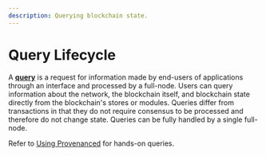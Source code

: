 ```yaml
---
description: Querying blockchain state.
---
```


# Query Lifecycle

A [**query**](https://docs.cosmos.network/master/building-modules/messages-and-queries.html#queries) is a request for information made by end-users of applications through an interface and processed by a full-node. Users can query information about the network, the blockchain itself, and blockchain state directly from the blockchain's stores or modules.  Queries differ from transactions in that they do not require consensus to be processed and therefore do not change state.  Queries can be fully handled by a single full-node.

Refer to [Using Provenanced](../using-provenance/) for hands-on queries.

